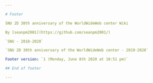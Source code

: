 ```yaml
---

# Footer

SNU 2D 30th anniversary of the WorldWideWeb center Wiki

By [seanpm2001](https://github.com/seanpm2001/)

`SNU - 2018-2020`

`SNU 2D 30th anniversary of the WorldWideWeb center - 2019-2020`

Footer version: `1 (Monday, June 8th 2020 at 10:51 pm)`

## End of footer

---
```

